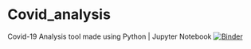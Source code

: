 # Covid_analysis
Covid-19 Analysis tool made using Python | Jupyter Notebook
[![Binder](https://mybinder.org/badge_logo.svg)](https://mybinder.org/v2/gh/prajeetkalchuri/Covid_analysis.git/master)

